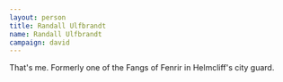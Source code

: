 ```yaml
---
layout: person
title: Randall Ulfbrandt
name: Randall Ulfbrandt
campaign: david
---
```


That's me. Formerly one of the Fangs of Fenrir in Helmcliff's city guard.